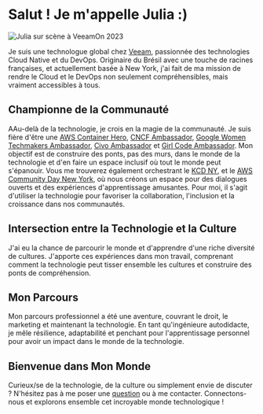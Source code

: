 # Salut ! Je m'appelle Julia :)

![Julia sur scène à VeeamOn 2023](https://blog-imgs-23.s3.amazonaws.com/veeamon23.jpeg)

Je suis une technologue global chez [Veeam](https://www.veeam.com/), passionnée des technologies Cloud Native et du DevOps. Originaire du Brésil avec une touche de racines françaises, et actuellement basée à New York, j'ai fait de ma mission de rendre le Cloud et le DevOps non seulement compréhensibles, mais vraiment accessibles à tous.

## Championne de la Communauté
AAu-delà de la technologie, je crois en la magie de la communauté. Je suis fière d'être une [AWS Container Hero](https://aws.amazon.com/developer/community/heroes/julia-morgado/?did=dh_card&trk=dh_card), [CNCF Ambassador](https://www.cncf.io/people/ambassadors/?_sft_lf-country=us&_sft_lf-expertise=non-technical&p=julia-furst-morgado), [Google Women Techmakers Ambassador](https://developers.google.com/womentechmakers), [Civo Ambassador](https://www.civo.com/ambassadors) et [Girl Code Ambassador](https://www.girl-code.co.uk/). Mon objectif est de construire des ponts, pas des murs, dans le monde de la technologie et d'en faire un espace inclusif où tout le monde peut s'épanouir. Vous me trouverez également orchestrant le [KCD NY](https://community.cncf.io/kcd-new-york/), et le [AWS Community Day New York](https://www.awscommunitynewyork.com/), où nous créons un espace pour des dialogues ouverts et des expériences d'apprentissage amusantes. Pour moi, il s'agit d'utiliser la technologie pour favoriser la collaboration, l'inclusion et la croissance dans nos communautés.

## Intersection entre la Technologie et la Culture
J'ai eu la chance de parcourir le monde et d'apprendre d'une riche diversité de cultures. J'apporte ces expériences dans mon travail, comprenant comment la technologie peut tisser ensemble les cultures et construire des ponts de compréhension.

## Mon Parcours
Mon parcours professionnel a été une aventure, couvrant le droit, le marketing et maintenant la technologie. En tant qu'ingénieure autodidacte, je mêle résilience, adaptabilité et penchant pour l'apprentissage personnel pour avoir un impact dans le monde de la technologie.

## Bienvenue dans Mon Monde
Curieux/se de la technologie, de la culture ou simplement envie de discuter ? N'hésitez pas à me poser une [question](/fr/ama) ou à me contacter. Connectons-nous et explorons ensemble cet incroyable monde technologique !
